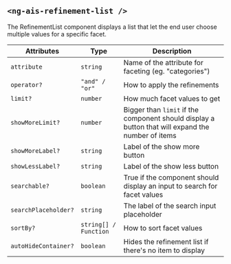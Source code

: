 ## `<ng-ais-refinement-list />`

The RefinementList component displays a list that let the end user choose multiple values for a specific facet.

| Attributes           | Type                     | Description
| -                    | -                        | -
| `attribute`          | `string`                 | Name of the attribute for faceting (eg. "categories")
| `operator?`          | `"and" / "or"`           | How to apply the refinements
| `limit?`             | `number`                 | How much facet values to get
| `showMoreLimit?`     | `number`                 | Bigger than `limit` if the component should display a button that will expand the number of items
| `showMoreLabel?`     | `string`                 | Label of the show more button
| `showLessLabel?`     | `string`                 | Label of the show less button
| `searchable?`        | `boolean`                | True if the component should display an input to search for facet values
| `searchPlaceholder?` | `string`                 | The label of the search input placeholder
| `sortBy?`            | `string[] / Function`    | How to sort facet values
| `autoHideContainer?` | `boolean`                | Hides the refinement list if there's no item to display
